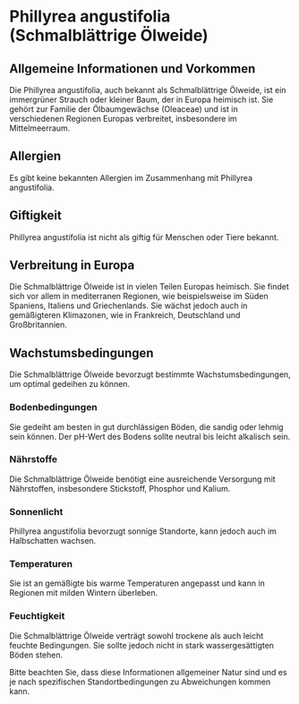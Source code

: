 # Phillyrea angustifolia (Schmalblättrige Ölweide)

## Allgemeine Informationen und Vorkommen
Die Phillyrea angustifolia, auch bekannt als Schmalblättrige Ölweide, ist ein immergrüner Strauch oder kleiner Baum, der in Europa heimisch ist. Sie gehört zur Familie der Ölbaumgewächse (Oleaceae) und ist in verschiedenen Regionen Europas verbreitet, insbesondere im Mittelmeerraum.

## Allergien
Es gibt keine bekannten Allergien im Zusammenhang mit Phillyrea angustifolia.

## Giftigkeit
Phillyrea angustifolia ist nicht als giftig für Menschen oder Tiere bekannt.

## Verbreitung in Europa
Die Schmalblättrige Ölweide ist in vielen Teilen Europas heimisch. Sie findet sich vor allem in mediterranen Regionen, wie beispielsweise im Süden Spaniens, Italiens und Griechenlands. Sie wächst jedoch auch in gemäßigteren Klimazonen, wie in Frankreich, Deutschland und Großbritannien.

## Wachstumsbedingungen
Die Schmalblättrige Ölweide bevorzugt bestimmte Wachstumsbedingungen, um optimal gedeihen zu können.

### Bodenbedingungen
Sie gedeiht am besten in gut durchlässigen Böden, die sandig oder lehmig sein können. Der pH-Wert des Bodens sollte neutral bis leicht alkalisch sein.

### Nährstoffe
Die Schmalblättrige Ölweide benötigt eine ausreichende Versorgung mit Nährstoffen, insbesondere Stickstoff, Phosphor und Kalium.

### Sonnenlicht
Phillyrea angustifolia bevorzugt sonnige Standorte, kann jedoch auch im Halbschatten wachsen.

### Temperaturen
Sie ist an gemäßigte bis warme Temperaturen angepasst und kann in Regionen mit milden Wintern überleben.

### Feuchtigkeit
Die Schmalblättrige Ölweide verträgt sowohl trockene als auch leicht feuchte Bedingungen. Sie sollte jedoch nicht in stark wassergesättigten Böden stehen.

Bitte beachten Sie, dass diese Informationen allgemeiner Natur sind und es je nach spezifischen Standortbedingungen zu Abweichungen kommen kann.
